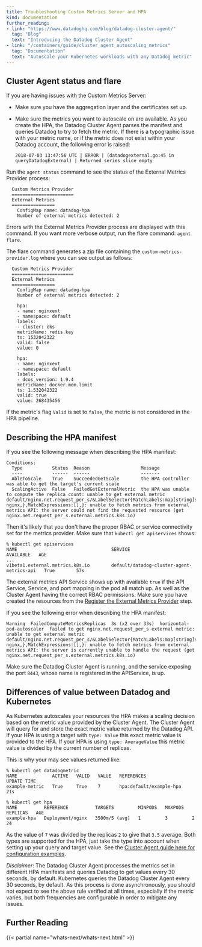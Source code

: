 ```yaml
---
title: Troubleshooting Custom Metrics Server and HPA
kind: documentation
further_reading:
- link: "https://www.datadoghq.com/blog/datadog-cluster-agent/"
  tag: "Blog"
  text: "Introducing the Datadog Cluster Agent"
- link: "/containers/guide/cluster_agent_autoscaling_metrics"
  tag: "Documentation"
  text: "Autoscale your Kubernetes workloads with any Datadog metric"
---
```


## Cluster Agent status and flare

If you are having issues with the Custom Metrics Server:

* Make sure you have the aggregation layer and the certificates set up.
* Make sure the metrics you want to autoscale on are available. As you create the HPA, the Datadog Cluster Agent parses the manifest and queries Datadog to try to fetch the metric. If there is a typographic issue with your metric name, or if the metric does not exist within your Datadog account, the following error is raised:

    ```text
    2018-07-03 13:47:56 UTC | ERROR | (datadogexternal.go:45 in queryDatadogExternal) | Returned series slice empty
    ```

Run the `agent status` command to see the status of the External Metrics Provider process:

```text
  Custom Metrics Provider
  =======================
  External Metrics
  ================
    ConfigMap name: datadog-hpa
    Number of external metrics detected: 2
```

Errors with the External Metrics Provider process are displayed with this command. If you want more verbose output, run the flare command: `agent flare`.

The flare command generates a zip file containing the `custom-metrics-provider.log` where you can see output as follows:

```text
  Custom Metrics Provider
  =======================
  External Metrics
  ================
    ConfigMap name: datadog-hpa
    Number of external metrics detected: 2

    hpa:
    - name: nginxext
    - namespace: default
    labels:
    - cluster: eks
    metricName: redis.key
    ts: 1532042322
    valid: false
    value: 0

    hpa:
    - name: nginxext
    - namespace: default
    labels:
    - dcos_version: 1.9.4
    metricName: docker.mem.limit
    ts: 1.532042322
    valid: true
    value: 268435456
```

If the metric's flag `Valid` is set to `false`, the metric is not considered in the HPA pipeline.

## Describing the HPA manifest

If you see the following message when describing the HPA manifest:

```text
Conditions:
  Type           Status  Reason                   Message
  ----           ------  ------                   -------
  AbleToScale    True    SucceededGetScale        the HPA controller was able to get the target's current scale
  ScalingActive  False   FailedGetExternalMetric  the HPA was unable to compute the replica count: unable to get external metric default/nginx.net.request_per_s/&LabelSelector{MatchLabels:map[string]string{kube_container_name: nginx,},MatchExpressions:[],}: unable to fetch metrics from external metrics API: the server could not find the requested resource (get nginx.net.request_per_s.external.metrics.k8s.io)

```

Then it's likely that you don't have the proper RBAC or service connectivity set for the metrics provider. Make sure that `kubectl get apiservices` shows:

```text
% kubectl get apiservices
NAME                                   SERVICE                                     AVAILABLE   AGE
...
v1beta1.external.metrics.k8s.io        default/datadog-cluster-agent-metrics-api   True        57s
```

The external metrics API Service shows up with available `true` if the API Service, Service, and port mapping in the pod all match up. As well as the Cluster Agent having the correct RBAC permissions. Make sure you have created the resources from the [Register the External Metrics Provider][1] step.

If you see the following error when describing the HPA manifest:

```text
Warning  FailedComputeMetricsReplicas  3s (x2 over 33s)  horizontal-pod-autoscaler  failed to get nginx.net.request_per_s external metric: unable to get external metric default/nginx.net.request_per_s/&LabelSelector{MatchLabels:map[string]string{kube_container_name: nginx,},MatchExpressions:[],}: unable to fetch metrics from external metrics API: the server is currently unable to handle the request (get nginx.net.request_per_s.external.metrics.k8s.io)
```

Make sure the Datadog Cluster Agent is running, and the service exposing the port `8443`, whose name is registered in the APIService, is up.

## Differences of value between Datadog and Kubernetes

As Kubernetes autoscales your resources the HPA makes a scaling decision based on the metric value provided by the Cluster Agent. The Cluster Agent will query for and store the exact metric value returned by the Datadog API. If your HPA is using a target with `type: Value` this exact metric value is provided to the HPA. If your HPA is using `type: AverageValue` this metric value is divided by the current number of replicas.

This is why your may see values returned like:

```text
% kubectl get datadogmetric
NAME             ACTIVE   VALID   VALUE   REFERENCES                UPDATE TIME
example-metric   True     True    7       hpa:default/example-hpa   21s

% kubectl get hpa
NAME          REFERENCE          TARGETS         MINPODS   MAXPODS   REPLICAS   AGE
example-hpa   Deployment/nginx   3500m/5 (avg)   1         3         2          24
```

As the value of `7` was divided by the replicas `2` to give that `3.5` average. Both types are supported for the HPA, just take the type into account when setting up your query and target value. See the [Cluster Agent guide here for configuration examples][2].

*Disclaimer*: The Datadog Cluster Agent processes the metrics set in different HPA manifests and queries Datadog to get values every 30 seconds, by default. Kubernetes queries the Datadog Cluster Agent every 30 seconds, by default. As this process is done asynchronously, you should not expect to see the above rule verified at all times, especially if the metric varies, but both frequencies are configurable in order to mitigate any issues.

## Further Reading

{{< partial name="whats-next/whats-next.html" >}}

[1]: /containers/guide/cluster_agent_autoscaling_metrics
[2]: /containers/guide/cluster_agent_autoscaling_metrics/?tab=helm#value-vs-averagevalue-for-the-target-metric
